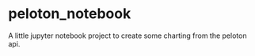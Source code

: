 # peloton_notebook
A little jupyter notebook project to create some charting from the peloton api. 
